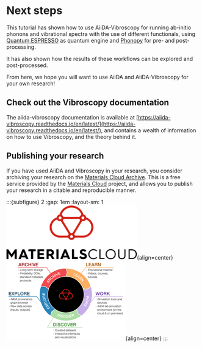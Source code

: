 # Next steps

This tutorial has shown how to use AiiDA-Vibroscopy for running ab-initio phonons and vibrational spectra with the use of different functionals, using [Quantum ESPRESSO](https://www.quantum-espresso.org/) as quantum engine and [Phonopy](https://phonopy.github.io/phonopy/) for pre- and post-processing.

It has also shown how the results of these workflows can be explored and post-processed.

From here, we hope you will want to use AiiDA and AiiDA-Vibroscopy for your own research!

## Check out the Vibroscopy documentation

The aiida-vibroscopy documentation is available at [https://aiida-vibroscopy.readthedocs.io/en/latest/](https://aiida-vibroscopy.readthedocs.io/en/latest/), and contains a wealth of information on how to use Vibroscopy, and the theory behind it.

## Publishing your research

If you have used AiiDA and Vibroscopy in your research, you consider archiving your research on the [Materials Cloud Archive](https://archive.materialscloud.org/).
This is a free service provided by the [Materials Cloud](https://www.materialscloud.org/) project,
and allows you to publish your research in a citable and reproducible manner.

:::{subfigure} 2
:gap: 1em
:layout-sm: 1
![materials cloud archive](_static/materials-cloud-logo.png){align=center}
![materials cloud circle](_static/materials-cloud-circle.png){align=center}
:::
